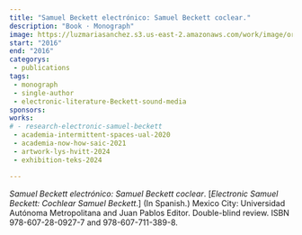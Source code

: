 ```yaml
---
title: "Samuel Beckett electrónico: Samuel Beckett coclear." 
description: "Book · Monograph"
image: https://luzmariasanchez.s3.us-east-2.amazonaws.com/work/image/original/3 2016_COCHLEAR BECKETT_SANCHEZ.jpg
start: "2016"
end: "2016"
categorys:
 - publications
tags:
 - monograph
 - single-author
 - electronic-literature-Beckett-sound-media
sponsors:
works: 
# - research-electronic-samuel-beckett
 - academia-intermittent-spaces-ual-2020
 - academia-now-how-saic-2021
 - artwork-lys-hvitt-2024
 - exhibition-teks-2024

---
```


*Samuel Beckett electrónico: Samuel Beckett coclear*. [*Electronic Samuel Beckett: Cochlear Samuel Beckett*.] (In Spanish.) Mexico City: Universidad Autónoma Metropolitana and Juan Pablos Editor. Double-blind review. ISBN 978-607-28-0927-7 and 978-607-711-389-8.